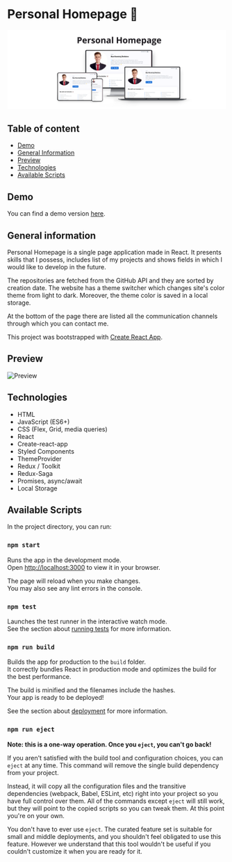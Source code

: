 # Personal Homepage 📇

![Headline](/headline.png)

## Table of content

- [Demo](#demo)
- [General Information](#general-information)
- [Preview](#preview)
- [Technologies](#technologies)
- [Available Scripts](#available-scripts)

## Demo

You can find a demo version [here](https://bartekdbc.github.io/personal-homepage/).

## General information

Personal Homepage is a single page application made in React. It presents skills that I possess, includes list of my projects and shows fields in which I would like to develop in the future.

The repositories are fetched from the GitHub API and they are sorted by creation date. The website has a theme switcher which changes site's color theme from light to dark. Moreover, the theme color is saved in a local storage.

At the bottom of the page there are listed all the communication channels through which you can contact me.

This project was bootstrapped with [Create React App](https://github.com/facebook/create-react-app).

## Preview

![Preview](/Preview.gif)

## Technologies

- HTML
- JavaScript (ES6+)
- CSS (Flex, Grid, media queries)
- React
- Create-react-app
- Styled Components
- ThemeProvider
- Redux / Toolkit
- Redux-Saga
- Promises, async/await
- Local Storage

## Available Scripts

In the project directory, you can run:

### `npm start`

Runs the app in the development mode.\
Open [http://localhost:3000](http://localhost:3000) to view it in your browser.

The page will reload when you make changes.\
You may also see any lint errors in the console.

### `npm test`

Launches the test runner in the interactive watch mode.\
See the section about [running tests](https://facebook.github.io/create-react-app/docs/running-tests) for more information.

### `npm run build`

Builds the app for production to the `build` folder.\
It correctly bundles React in production mode and optimizes the build for the best performance.

The build is minified and the filenames include the hashes.\
Your app is ready to be deployed!

See the section about [deployment](https://facebook.github.io/create-react-app/docs/deployment) for more information.

### `npm run eject`

**Note: this is a one-way operation. Once you `eject`, you can't go back!**

If you aren't satisfied with the build tool and configuration choices, you can `eject` at any time. This command will remove the single build dependency from your project.

Instead, it will copy all the configuration files and the transitive dependencies (webpack, Babel, ESLint, etc) right into your project so you have full control over them. All of the commands except `eject` will still work, but they will point to the copied scripts so you can tweak them. At this point you're on your own.

You don't have to ever use `eject`. The curated feature set is suitable for small and middle deployments, and you shouldn't feel obligated to use this feature. However we understand that this tool wouldn't be useful if you couldn't customize it when you are ready for it.
